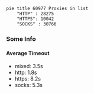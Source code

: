 
```mermaid
pie title 60977 Proxies in list
    "HTTP" : 28275
    "HTTPS": 10042
    "SOCKS" : 30766
```

### Some Info
#### Average Timeout

- mixed: 3.5s
- http: 1.8s
- https: 8.2s
- socks: 5.3s
